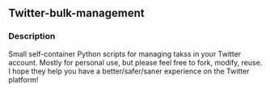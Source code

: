 ## Twitter-bulk-management

### Description
Small self-container Python scripts for managing takss in your Twitter account.
Mostly for personal use, but please feel free to fork, modify, reuse.
I hope they help you have a better/safer/saner experience on the Twitter platform!


